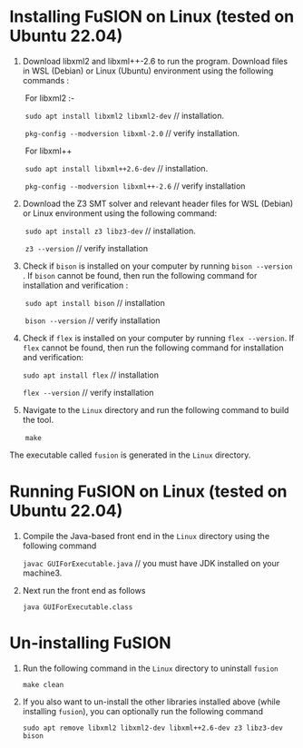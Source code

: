 # Installing FuSION on Linux (tested on Ubuntu 22.04)

1. Download libxml2 and libxml++-2.6 to run the program. Download files in WSL (Debian) or Linux (Ubuntu) environment using the following commands :

   ​ For libxml2 :-

   ​ `sudo apt install libxml2 libxml2-dev` // installation.

   ​ `pkg-config --modversion libxml-2.0` // verify installation.

   ​ For libxml++

   ​ `sudo apt install libxml++2.6-dev` // installation.

   ​ `pkg-config --modversion libxml++-2.6` // verify installation

2. Download the Z3 SMT solver and relevant header files for WSL (Debian) or Linux environment using the following command:

   ​ `sudo apt install z3 libz3-dev` // installation.

   ​ `z3 --version` // verify installation

3. Check if `bison` is installed on your computer by running `bison --version` . If `bison` cannot be found, then run the following command for installation and verification :

   ​ `sudo apt install bison` // installation

   ​ `bison --version` // verify installation

4. Check if `flex` is installed on your computer by running `flex --version`.  If `flex` cannot be found, then run the following command for installation and verification:

   `sudo apt install flex` // installation

   `flex --version` // verify installation
   
5. Navigate to the `Linux` directory and run the following command to build the tool.  

   ​ `make`

  The executable called `fusion` is generated in the `Linux` directory.


# Running FuSION on Linux (tested on Ubuntu 22.04)

1. Compile the Java-based front end in the `Linux` directory using the following command

     `javac GUIForExecutable.java` // you must have JDK installed on your machine3. 

2. Next run the front end as follows

      `java GUIForExecutable.class`
   

# Un-installing FuSION 

1. Run the following command in the `Linux` directory to uninstall `fusion`
   
     `make clean`
   
2. If you also want to un-install the other libraries installed above (while installing `fusion`), you can optionally run the following command

     `sudo apt remove libxml2 libxml2-dev libxml++2.6-dev z3 libz3-dev bison`

   


   
